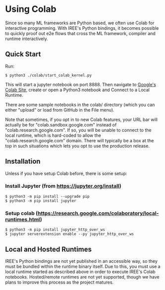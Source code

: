 # Using Colab

Since so many ML frameworks are Python based, we often use Colab for interactive
programming. With IREE's Python bindings, it becomes possible to quickly proof
out e2e flows that cross the ML framework, compiler and runtime interactively.

## Quick Start

Run:

```shell
$ python3 ./colab/start_colab_kernel.py
```

This will start a jupyter notebook on port 8888. Then navigate to
[Google's Colab Site](https://colab.research.google.com), create or open a
Python3 notebook and Connect to a Local Runtime.

There are some sample notebooks in the colab/ directory (which you can either
"upload" or load from GitHub in the File menu).

Note that sometimes, if you opt in to new Colab features, your URL bar will
actually be for "colab.sandbox.google.com" instead of
"colab.research.google.com". If so, you will be unable to connect to the local
runtime, which is hard-coded to allow the "colab.research.google.com" domain.
There will typically be a box at the top in such situations which lets you opt
to use the production release.

## Installation

Unless if you have setup Colab before, there is some setup:

### Install Jupyter (from https://jupyter.org/install)

```shell
$ python3 -m pip install --upgrade pip
$ python3 -m pip install jupyter
```

### Setup colab (https://research.google.com/colaboratory/local-runtimes.html)

```shell
$ python3 -m pip install jupyter_http_over_ws
$ jupyter serverextension enable --py jupyter_http_over_ws
```

## Local and Hosted Runtimes

IREE's Python bindings are not yet published in an accessible way, so they must
be bundled within the runtime binary itself. Due to this, you must use a local
runtime started as described above in order to execute IREE's Colab notebooks.
Hosted/remote runtimes are not yet supported, though we have plans to improve
this process as the project matures.
